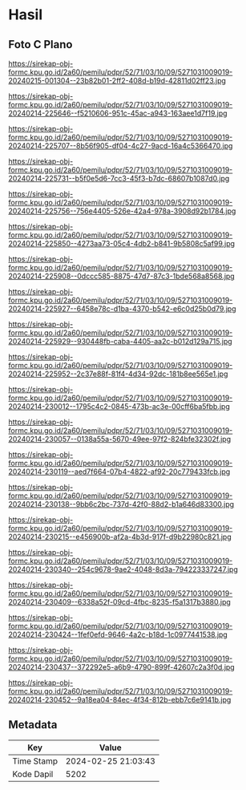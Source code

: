 # Hasil

## Foto C Plano

https://sirekap-obj-formc.kpu.go.id/2a60/pemilu/pdpr/52/71/03/10/09/5271031009019-20240215-001304--23b82b01-2ff2-408d-b19d-42811d02ff23.jpg

https://sirekap-obj-formc.kpu.go.id/2a60/pemilu/pdpr/52/71/03/10/09/5271031009019-20240214-225646--f5210606-951c-45ac-a943-163aee1d7f19.jpg

https://sirekap-obj-formc.kpu.go.id/2a60/pemilu/pdpr/52/71/03/10/09/5271031009019-20240214-225707--8b56f905-df04-4c27-9acd-16a4c5366470.jpg

https://sirekap-obj-formc.kpu.go.id/2a60/pemilu/pdpr/52/71/03/10/09/5271031009019-20240214-225731--b5f0e5d6-7cc3-45f3-b7dc-68607b1087d0.jpg

https://sirekap-obj-formc.kpu.go.id/2a60/pemilu/pdpr/52/71/03/10/09/5271031009019-20240214-225756--756e4405-526e-42a4-978a-3908d92b1784.jpg

https://sirekap-obj-formc.kpu.go.id/2a60/pemilu/pdpr/52/71/03/10/09/5271031009019-20240214-225850--4273aa73-05c4-4db2-b841-9b5808c5af99.jpg

https://sirekap-obj-formc.kpu.go.id/2a60/pemilu/pdpr/52/71/03/10/09/5271031009019-20240214-225908--0dccc585-8875-47d7-87c3-1bde568a8568.jpg

https://sirekap-obj-formc.kpu.go.id/2a60/pemilu/pdpr/52/71/03/10/09/5271031009019-20240214-225927--6458e78c-d1ba-4370-b542-e6c0d25b0d79.jpg

https://sirekap-obj-formc.kpu.go.id/2a60/pemilu/pdpr/52/71/03/10/09/5271031009019-20240214-225929--930448fb-caba-4405-aa2c-b012d129a715.jpg

https://sirekap-obj-formc.kpu.go.id/2a60/pemilu/pdpr/52/71/03/10/09/5271031009019-20240214-225952--2c37e88f-81f4-4d34-92dc-181b8ee565e1.jpg

https://sirekap-obj-formc.kpu.go.id/2a60/pemilu/pdpr/52/71/03/10/09/5271031009019-20240214-230012--1795c4c2-0845-473b-ac3e-00cff6ba5fbb.jpg

https://sirekap-obj-formc.kpu.go.id/2a60/pemilu/pdpr/52/71/03/10/09/5271031009019-20240214-230057--0138a55a-5670-49ee-97f2-824bfe32302f.jpg

https://sirekap-obj-formc.kpu.go.id/2a60/pemilu/pdpr/52/71/03/10/09/5271031009019-20240214-230119--aed7f664-07b4-4822-af92-20c779433fcb.jpg

https://sirekap-obj-formc.kpu.go.id/2a60/pemilu/pdpr/52/71/03/10/09/5271031009019-20240214-230138--9bb6c2bc-737d-42f0-88d2-b1a646d83300.jpg

https://sirekap-obj-formc.kpu.go.id/2a60/pemilu/pdpr/52/71/03/10/09/5271031009019-20240214-230215--e456900b-af2a-4b3d-917f-d9b22980c821.jpg

https://sirekap-obj-formc.kpu.go.id/2a60/pemilu/pdpr/52/71/03/10/09/5271031009019-20240214-230340--254c9678-9ae2-4048-8d3a-794223337247.jpg

https://sirekap-obj-formc.kpu.go.id/2a60/pemilu/pdpr/52/71/03/10/09/5271031009019-20240214-230409--6338a52f-09cd-4fbc-8235-f5a1317b3880.jpg

https://sirekap-obj-formc.kpu.go.id/2a60/pemilu/pdpr/52/71/03/10/09/5271031009019-20240214-230424--1fef0efd-9646-4a2c-b18d-1c0977441538.jpg

https://sirekap-obj-formc.kpu.go.id/2a60/pemilu/pdpr/52/71/03/10/09/5271031009019-20240214-230437--372292e5-a6b9-4790-899f-42607c2a3f0d.jpg

https://sirekap-obj-formc.kpu.go.id/2a60/pemilu/pdpr/52/71/03/10/09/5271031009019-20240214-230452--9a18ea04-84ec-4f34-812b-ebb7c6e9141b.jpg


## Metadata

| Key        | Value               |
| ---------- | ------------------- |
| Time Stamp | 2024-02-25 21:03:43 |
| Kode Dapil | 5202                |




